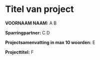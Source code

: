 # Titel van project

**VOORNAAM NAAM:** A B

**Sparringpartner:** C D

**Projectsamenvatting in max 10 woorden:** E

**Projecttitel:** F